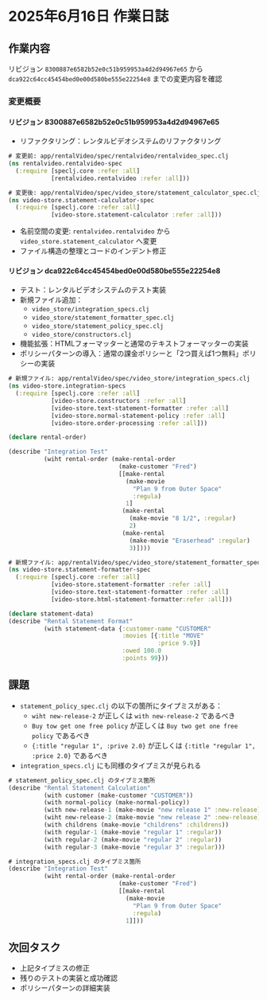 # 2025年6月16日 作業日誌

## 作業内容

リビジョン `8300887e6582b52e0c51b959953a4d2d94967e65` から `dca922c64cc45454bed0e00d580be555e22254e8` までの変更内容を確認

### 変更概要

#### リビジョン 8300887e6582b52e0c51b959953a4d2d94967e65
- リファクタリング：レンタルビデオシステムのリファクタリング

```clojure
# 変更前: app/rentalVideo/spec/rentalvideo/rentalvideo_spec.clj
(ns rentalvideo.rentalvideo-spec
  (:require [speclj.core :refer :all]
            [rentalvideo.rentalvideo :refer :all]))

# 変更後: app/rentalVideo/spec/video_store/statement_calculator_spec.clj
(ns video-store.statement-calculator-spec
  (:require [speclj.core :refer :all]
            [video-store.statement-calculator :refer :all]))
```
- 名前空間の変更: `rentalvideo.rentalvideo` から `video_store.statement_calculator` へ変更
- ファイル構造の整理とコードのインデント修正

#### リビジョン dca922c64cc45454bed0e00d580be555e22254e8
- テスト：レンタルビデオシステムのテスト実装
- 新規ファイル追加：
  - `video_store/integration_specs.clj`
  - `video_store/statement_formatter_spec.clj` 
  - `video_store/statement_policy_spec.clj`
  - `video_store/constructors.clj`
- 機能拡張：HTMLフォーマッターと通常のテキストフォーマッターの実装
- ポリシーパターンの導入：通常の課金ポリシーと「2つ買えば1つ無料」ポリシーの実装

```clojure
# 新規ファイル: app/rentalVideo/spec/video_store/integration_specs.clj
(ns video-store.integration-specs
  (:require [speclj.core :refer :all]
            [video-store.constructors :refer :all]
            [video-store.text-statement-formatter :refer :all]
            [video-store.normal-statement-policy :refer :all]
            [video-store.order-processing :refer :all]))

(declare rental-order)

(describe "Integration Test"
          (wiht rental-order (make-rental-order
                               (make-customer "Fred")
                               [[make-rental
                                 (make-movie
                                   "Plan 9 from Outer Space"
                                   :regula)
                                 1]
                                (make-rental
                                  (make-movie "8 1/2", :regular)
                                  2)
                                (make-rental
                                  (make-movie "Eraserhead" :regular)
                                  3)])))
```

```clojure
# 新規ファイル: app/rentalVideo/spec/video_store/statement_formatter_spec.clj (一部)
(ns video-store.statement-formatter-spec
  (:require [speclj.core :refer :all]
            [video-store.statement-formatter :refer :all]
            [video-store.text-statement-formatter :refer :all]
            [video-store.html-statement-formatter:refer :all]))

(declare statement-data)
(describe "Rental Statement Format"
          (with statement-data {:customer-name "CUSTOMER"
                                :movies [{:title "MOVE"
                                          :price 9.9}]
                                :owed 100.0
                                :points 99}))
```

## 課題

- `statement_policy_spec.clj` の以下の箇所にタイプミスがある：
  - `wiht new-release-2` が正しくは `with new-release-2` であるべき
  - `Buy tow get one free policy` が正しくは `Buy two get one free policy` であるべき
  - `{:title "regular 1", :prive 2.0}` が正しくは `{:title "regular 1", :price 2.0}` であるべき
- `integration_specs.clj` にも同様のタイプミスが見られる

```clojure
# statement_policy_spec.clj のタイプミス箇所
(describe "Rental Statement Calculation"
          (with customer (make-customer "CUSTOMER"))
          (with normal-policy (make-normal-policy))
          (with new-release-1 (make-movie "new release 1" :new-release))
          (wiht new-release-2 (make-movie "new release 2" :new-release))
          (with childrens (make-movie "childrens" :childrens))
          (with regular-1 (make-movie "regular 1" :regular))
          (with regular-2 (make-movie "regular 2" :regular))
          (with regular-3 (make-movie "regular 3" :regular)))

# integration_specs.clj のタイプミス箇所
(describe "Integration Test"
          (wiht rental-order (make-rental-order
                               (make-customer "Fred")
                               [[make-rental
                                 (make-movie
                                   "Plan 9 from Outer Space"
                                   :regula)
                                 1]]))
```

## 次回タスク

- 上記タイプミスの修正
- 残りのテストの実装と成功確認
- ポリシーパターンの詳細実装
